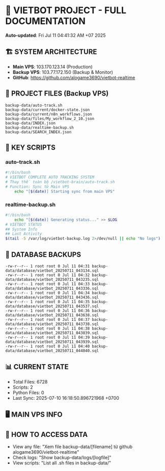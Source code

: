 # 🤖 VIETBOT PROJECT - FULL DOCUMENTATION
**Auto-updated**: Fri Jul 11 04:41:32 AM +07 2025

## 🏗️ SYSTEM ARCHITECTURE
- **Main VPS**: 103.170.123.14 (Production)
- **Backup VPS**: 103.77.172.150 (Backup & Monitor)
- **GitHub**: https://github.com/alogame3690/vietbot-realtime

## 📁 PROJECT FILES (Backup VPS)
```
backup-data/auto-track.sh
backup-data/current/docker-state.json
backup-data/current/n8n_workflows.json
backup-data/files/My_workflow_2_10.json
backup-data/INDEX.json
backup-data/realtime-backup.sh
backup-data/SEARCH_INDEX.json
```

## 🔧 KEY SCRIPTS
### auto-track.sh
```bash
#!/bin/bash
# VIETBOT COMPLETE AUTO TRACKING SYSTEM
# Thay thế toàn bộ /vietbot-brain/auto-track.sh
# Function: Sync từ Main VPS
    echo "[$(date)] Starting sync from main VPS"
```
### realtime-backup.sh
```bash
#!/bin/bash
    echo "[$(date)] Generating status..." >> $LOG
# VIETBOT STATUS
## System Info
## Last Activity
$(tail -5 /var/log/vietbot-backup.log 2>/dev/null || echo "No logs")
```

## 💾 DATABASE BACKUPS
```
-rw-r--r-- 1 root root 0 Jul 11 04:31 backup-data/database/vietbot_20250711_043134.sql
-rw-r--r-- 1 root root 0 Jul 11 04:32 backup-data/database/vietbot_20250711_043235.sql
-rw-r--r-- 1 root root 0 Jul 11 04:33 backup-data/database/vietbot_20250711_043336.sql
-rw-r--r-- 1 root root 0 Jul 11 04:34 backup-data/database/vietbot_20250711_043436.sql
-rw-r--r-- 1 root root 0 Jul 11 04:35 backup-data/database/vietbot_20250711_043537.sql
-rw-r--r-- 1 root root 0 Jul 11 04:36 backup-data/database/vietbot_20250711_043638.sql
-rw-r--r-- 1 root root 0 Jul 11 04:37 backup-data/database/vietbot_20250711_043738.sql
-rw-r--r-- 1 root root 0 Jul 11 04:38 backup-data/database/vietbot_20250711_043839.sql
-rw-r--r-- 1 root root 0 Jul 11 04:39 backup-data/database/vietbot_20250711_043939.sql
-rw-r--r-- 1 root root 0 Jul 11 04:40 backup-data/database/vietbot_20250711_044040.sql
```

## 📊 CURRENT STATE
- Total Files: 6728
- Scripts: 2
- Python Files: 0
- Last Sync: 2025-07-10 16:18:50.896721968 +0700

## 🖥️ MAIN VPS INFO


## 🚨 HOW TO ACCESS DATA
- View any file: "Xem file backup-data/[filename] từ github alogame3690/vietbot-realtime"
- Check logs: "Show backup-data/logs/[logfile]"
- View scripts: "List all .sh files in backup-data/"
